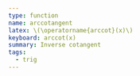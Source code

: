 ```yaml
---
type: function
name: arccotangent
latex: \(\operatorname{arccot}(x)\)
keyboard: arccot(x)
summary: Inverse cotangent
tags:
  - trig
---
```

